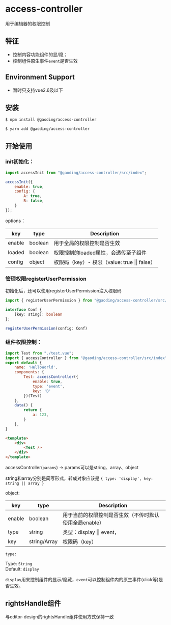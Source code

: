 # access-controller

用于编辑器的权限控制

## 特征
- 控制内容功能组件的显/隐；
- 控制组件原生事件`event`是否生效

## Environment Support
- 暂时只支持vue2.6及以下

## 安装

```bash
$ npm install @gaoding/access-controller
```

```bash
$ yarn add @gaoding/access-controller
```

## 开始使用

### init初始化：
```js
import accessInit from "@gaoding/access-controller/src/index";

accessInit({
    enable: true,
    config: {
        A: true,
        B: false,
    }
});
```

options：

| key | type | Description|
| --- | --- | --- |
| enable | boolean | 用于全局的权限控制是否生效 |
| loaded | boolean | 权限控制的loaded属性，会透传至子组件 |
| config | object | 权限码（key）- 权限（value: true \|\| false） |

### 管理权限registerUserPermission

初始化后，还可以使用registerUserPermission注入权限码

```typescript
import { registerUserPermission } from "@gaoding/access-controller/src/index";

interface Conf {
    [key: sting]: boolean
};

registerUserPermission(config: Conf)

```


### 组件权限控制：
```js
import Test from "./test.vue";
import { accessController } from "@gaoding/access-controller/src/index";
export default {
    name: 'HelloWorld',
    components: {
        Test: accessController({
            enable: true,
            type: 'event',
            key: 'B'
        })(Test)
    },
    data() {
        return {
            a: 123,
        }
    },
}
```
```html
<template>
    <div>
        <Test />
    </div>
</template>
```

accessController(`params`) -> params可以是string、array、object

string和array分别是简写形式，转成对象应该是
`{
    type: 'display', key: string || array
}`

object: 

| key | type | Description |
| --- | --- | --- |
| enable | boolean | 用于当前的权限控制是否生效（不传时默认使用全局enable） |
| type | string | 类型：display \|\| event， |
| key | string/Array | 权限码（key） |

`type:`

Type: `String`<br>
Default: `display`

`display`用来控制组件的显示/隐藏，`event`可以控制组件内的原生事件(click等)是否生效。


## rightsHandle组件

与editor-design的rightsHandle组件使用方式保持一致



